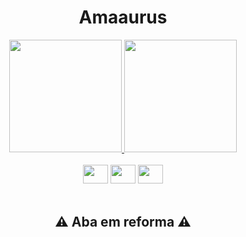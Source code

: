 <h1 align="center">Amaaurus</h1>

<div align="center">
  <a href="https://github.com/Amaaurus">
    <img height="180em" src="https://github-readme-stats.vercel.app/api?username=Amaaurus&show_icons=false&theme=chartreuse-dark&include_all_commits=true&count_private=true"/>
    <img height="180em" src="https://github-readme-stats.vercel.app/api/top-langs/?username=Amaaurus&langs_count=16&theme=chartreuse-dark"/>
  </a>
</div>
</br>
<div align="center">
  <img height="30em" width="40em" src="https://devicon-website.vercel.app/api/css3/original.svg"/> 
<img height="30em" width="40em" src="https://devicon-website.vercel.app/api/css3/original.svg"/> 
<img height="30em" width="40em" src="https://devicon-website.vercel.app/api/css3/original.svg"/> 
</div>
</br>
<h2 align="center">⚠️ Aba em reforma ⚠️</h2>
